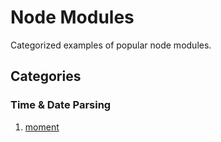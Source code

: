 # Node Modules
Categorized examples of popular node modules.

## Categories

### Time & Date Parsing
1. [moment](https://github.com/omnicoders/omnicoders/blob/master/node/modules/moment)  
